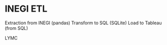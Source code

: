 # INEGI ETL

Extraction from INEGI (pandas)
Transform to SQL (SQLite)
Load to Tableau (from SQL)

LYMC

